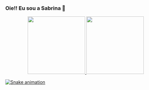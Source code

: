 ### Oie!! Eu sou a Sabrina  👋





<div align="center">
  <a href="https://github.com/aurila">
  <img height="180em" src="https://github-readme-stats.vercel.app/api?username=aurila&show_icons=true&theme=tokyonight&include_all_commits=true&count_private=true"/>
  <img height="180em" src="https://github-readme-stats.vercel.app/api/top-langs/?username=aurila&layout=compact&langs_count=7&theme=tokyonight"/>
</div>
  
 <div>
   
  ![Snake animation](https://github.com/sabrina/sabrina/blob/output/github-contribution-grid-snake.svg)
 
</div>
